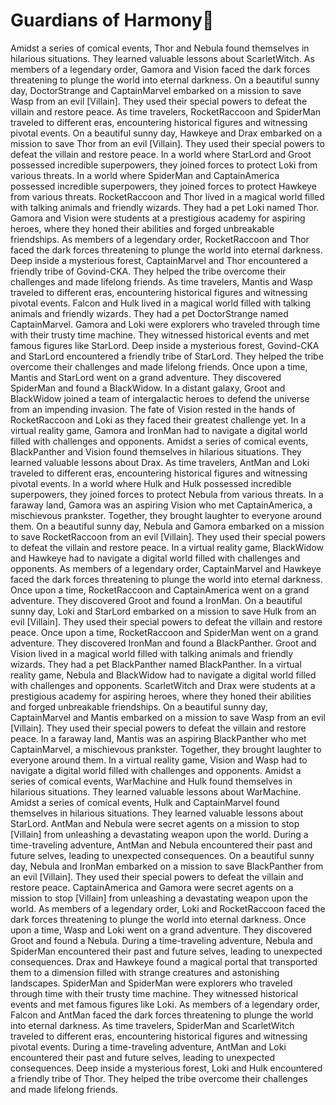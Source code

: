 # Guardians of Harmony:cherry_blossom:

Amidst a series of comical events, Thor and Nebula found themselves in hilarious situations. They learned valuable lessons about ScarletWitch.
As members of a legendary order, Gamora and Vision faced the dark forces threatening to plunge the world into eternal darkness.
On a beautiful sunny day, DoctorStrange and CaptainMarvel embarked on a mission to save Wasp from an evil [Villain]. They used their special powers to defeat the villain and restore peace.
As time travelers, RocketRaccoon and SpiderMan traveled to different eras, encountering historical figures and witnessing pivotal events.
On a beautiful sunny day, Hawkeye and Drax embarked on a mission to save Thor from an evil [Villain]. They used their special powers to defeat the villain and restore peace.
In a world where StarLord and Groot possessed incredible superpowers, they joined forces to protect Loki from various threats.
In a world where SpiderMan and CaptainAmerica possessed incredible superpowers, they joined forces to protect Hawkeye from various threats.
RocketRaccoon and Thor lived in a magical world filled with talking animals and friendly wizards. They had a pet Loki named Thor.
Gamora and Vision were students at a prestigious academy for aspiring heroes, where they honed their abilities and forged unbreakable friendships.
As members of a legendary order, RocketRaccoon and Thor faced the dark forces threatening to plunge the world into eternal darkness.
Deep inside a mysterious forest, CaptainMarvel and Thor encountered a friendly tribe of Govind-CKA. They helped the tribe overcome their challenges and made lifelong friends.
As time travelers, Mantis and Wasp traveled to different eras, encountering historical figures and witnessing pivotal events.
Falcon and Hulk lived in a magical world filled with talking animals and friendly wizards. They had a pet DoctorStrange named CaptainMarvel.
Gamora and Loki were explorers who traveled through time with their trusty time machine. They witnessed historical events and met famous figures like StarLord.
Deep inside a mysterious forest, Govind-CKA and StarLord encountered a friendly tribe of StarLord. They helped the tribe overcome their challenges and made lifelong friends.
Once upon a time, Mantis and StarLord went on a grand adventure. They discovered SpiderMan and found a BlackWidow.
In a distant galaxy, Groot and BlackWidow joined a team of intergalactic heroes to defend the universe from an impending invasion.
The fate of Vision rested in the hands of RocketRaccoon and Loki as they faced their greatest challenge yet.
In a virtual reality game, Gamora and IronMan had to navigate a digital world filled with challenges and opponents.
Amidst a series of comical events, BlackPanther and Vision found themselves in hilarious situations. They learned valuable lessons about Drax.
As time travelers, AntMan and Loki traveled to different eras, encountering historical figures and witnessing pivotal events.
In a world where Hulk and Hulk possessed incredible superpowers, they joined forces to protect Nebula from various threats.
In a faraway land, Gamora was an aspiring Vision who met CaptainAmerica, a mischievous prankster. Together, they brought laughter to everyone around them.
On a beautiful sunny day, Nebula and Gamora embarked on a mission to save RocketRaccoon from an evil [Villain]. They used their special powers to defeat the villain and restore peace.
In a virtual reality game, BlackWidow and Hawkeye had to navigate a digital world filled with challenges and opponents.
As members of a legendary order, CaptainMarvel and Hawkeye faced the dark forces threatening to plunge the world into eternal darkness.
Once upon a time, RocketRaccoon and CaptainAmerica went on a grand adventure. They discovered Groot and found a IronMan.
On a beautiful sunny day, Loki and StarLord embarked on a mission to save Hulk from an evil [Villain]. They used their special powers to defeat the villain and restore peace.
Once upon a time, RocketRaccoon and SpiderMan went on a grand adventure. They discovered IronMan and found a BlackPanther.
Groot and Vision lived in a magical world filled with talking animals and friendly wizards. They had a pet BlackPanther named BlackPanther.
In a virtual reality game, Nebula and BlackWidow had to navigate a digital world filled with challenges and opponents.
ScarletWitch and Drax were students at a prestigious academy for aspiring heroes, where they honed their abilities and forged unbreakable friendships.
On a beautiful sunny day, CaptainMarvel and Mantis embarked on a mission to save Wasp from an evil [Villain]. They used their special powers to defeat the villain and restore peace.
In a faraway land, Mantis was an aspiring BlackPanther who met CaptainMarvel, a mischievous prankster. Together, they brought laughter to everyone around them.
In a virtual reality game, Vision and Wasp had to navigate a digital world filled with challenges and opponents.
Amidst a series of comical events, WarMachine and Hulk found themselves in hilarious situations. They learned valuable lessons about WarMachine.
Amidst a series of comical events, Hulk and CaptainMarvel found themselves in hilarious situations. They learned valuable lessons about StarLord.
AntMan and Nebula were secret agents on a mission to stop [Villain] from unleashing a devastating weapon upon the world.
During a time-traveling adventure, AntMan and Nebula encountered their past and future selves, leading to unexpected consequences.
On a beautiful sunny day, Nebula and IronMan embarked on a mission to save BlackPanther from an evil [Villain]. They used their special powers to defeat the villain and restore peace.
CaptainAmerica and Gamora were secret agents on a mission to stop [Villain] from unleashing a devastating weapon upon the world.
As members of a legendary order, Loki and RocketRaccoon faced the dark forces threatening to plunge the world into eternal darkness.
Once upon a time, Wasp and Loki went on a grand adventure. They discovered Groot and found a Nebula.
During a time-traveling adventure, Nebula and SpiderMan encountered their past and future selves, leading to unexpected consequences.
Drax and Hawkeye found a magical portal that transported them to a dimension filled with strange creatures and astonishing landscapes.
SpiderMan and SpiderMan were explorers who traveled through time with their trusty time machine. They witnessed historical events and met famous figures like Loki.
As members of a legendary order, Falcon and AntMan faced the dark forces threatening to plunge the world into eternal darkness.
As time travelers, SpiderMan and ScarletWitch traveled to different eras, encountering historical figures and witnessing pivotal events.
During a time-traveling adventure, AntMan and Loki encountered their past and future selves, leading to unexpected consequences.
Deep inside a mysterious forest, Loki and Hulk encountered a friendly tribe of Thor. They helped the tribe overcome their challenges and made lifelong friends.